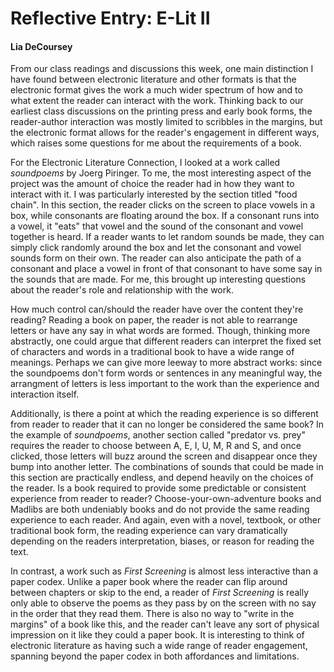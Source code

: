 # Reflective Entry: E-Lit II

#### Lia DeCoursey

From our class readings and discussions this week, one main distinction I have found between electronic literature and other formats is that the electronic format gives the work a much wider spectrum of how and to what extent the reader can interact with the work. Thinking back to our earliest class discussions on the printing press and early book forms, the reader-author interaction was mostly limited to scribbles in the margins, but the electronic format allows for the reader's engagement in different ways, which raises some questions for me about the requirements of a book.

For the Electronic Literature Connection, I looked at a work called *soundpoems* by Joerg Piringer. To me, the most interesting aspect of the project was the amount of choice the reader had in how they want to interact with it. I was particularly interested by the section titled "food chain". In this section, the reader clicks on the screen to place vowels in a box, while consonants are floating around the box. If a consonant runs into a vowel, it "eats" that vowel and the sound of the consonant and vowel together is heard. If a reader wants to let random sounds be made, they can simply click randomly around the box and let the consonant and vowel sounds form on their own. The reader can also anticipate the path of a consonant and place a vowel in front of that consonant to have some say in the sounds that are made. For me, this brought up interesting questions about the reader's role and relationship with the work. 

How much control can/should the reader have over the content they're reading? Reading a book on paper, the reader is not able to rearrange letters or have any say in what words are formed. Though, thinking more abstractly, one could argue that different readers can interpret the fixed set of characters and words in a traditional book to have a wide range of meanings. Perhaps we can give more leeway to more abstract works: since the soundpoems don't form words or sentences in any meaningful way, the arrangment of letters is less important to the work than the experience and interaction itself. 

Additionally, is there a point at which the reading experience is so different from reader to reader that it can no longer be considered the same book? In the example of *soundpoems*, another section called "predator vs. prey" requires the reader to choose between A, E, I, U, M, R and S, and once clicked, those letters will buzz around the screen and disappear once they bump into another letter. The combinations of sounds that could be made in this section are practically endless, and depend heavily on the choices of the reader. Is a book required to provide some predictable or consistent experience from reader to reader? Choose-your-own-adventure books and Madlibs are both undeniably books and do not provide the same reading experience to each reader. And again, even with a novel, textbook, or other traditional book form, the reading experience can vary dramatically depending on the readers interpretation, biases, or reason for reading the text. 

In contrast, a work such as *First Screening* is almost less interactive than a paper codex. Unlike a paper book where the reader can flip around between chapters or skip to the end, a reader of *First Screening* is really only able to observe the poems as they pass by on the screen with no say in the order that they read them. There is also no way to "write in the margins" of a book like this, and the reader can't leave any sort of physical impression on it like they could a paper book. It is interesting to think of electronic literature as having such a wide range of reader engagement, spanning beyond the paper codex in both affordances and limitations.